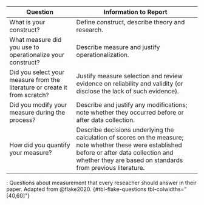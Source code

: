 | Question                                                                   | Information to Report                                                                                                                                                                                         |
|----------------------------------------------------------------------------|---------------------------------------------------------------------------------------------------------------------------------------------------------------------------------------------------------------|
| What is your construct?                                                    | Define construct, describe theory and research.                                                                                                                                                               |
| What measure did you use to operationalize your construct?                 | Describe measure and justify operationalization.                                                                                                                                                              |
| Did you select your measure from the literature or create it from scratch? | Justify measure selection and review evidence on reliability and validity (or disclose the lack of such evidence).                                                                                            |
| Did you modify your measure during the process?                            | Describe and justify any modifications; note whether they occurred before or after data collection.                                                                                                           |
| How did you quantify your measure?                                         | Describe decisions underlying the calculation of scores on the measure; note whether these were established before or after data collection and whether they are based on standards from previous literature. |

: Questions about measurement that every reseacher should answer in their paper. Adapted from @flake2020. {#tbl-flake-questions tbl-colwidths="[40,60]"}
